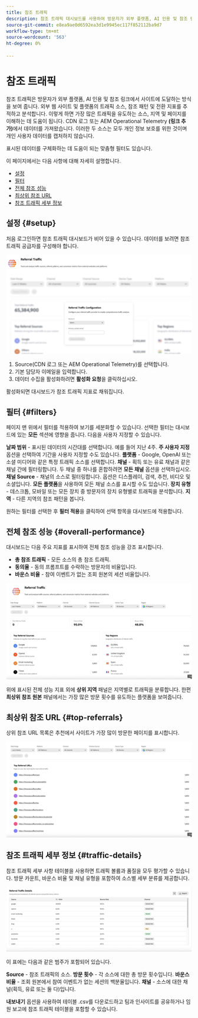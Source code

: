 ```yaml
---
title: 참조 트래픽
description: 참조 트래픽 대시보드를 사용하여 방문자가 외부 플랫폼, AI 인용 및 참조 링크에서 사이트에 도착하는 방법을 알아봅니다.
source-git-commit: e8ea9ae0d6592ea3d1e9945ec117f852112ba9d7
workflow-type: tm+mt
source-wordcount: '563'
ht-degree: 0%

---
```



# 참조 트래픽

참조 트래픽은 방문자가 외부 플랫폼, AI 인용 및 참조 링크에서 사이트에 도달하는 방식을 보여 줍니다. 외부 웹 사이트 및 플랫폼의 트래픽 소스, 참조 패턴 및 전환 지표를 추적하고 분석합니다. 이렇게 하면 가장 많은 트래픽을 유도하는 소스, 지역 및 페이지를 이해하는 데 도움이 됩니다. CDN 로그 또는 AEM Operational Telemetry **(링크 추가)**&#x200B;에서 데이터를 가져왔습니다. 이러한 두 소스는 모두 개인 정보 보호를 위한 것이며 개인 사용자 데이터를 캡처하지 않습니다.

표시된 데이터를 구체화하는 데 도움이 되는 맞춤형 필터도 있습니다.

이 페이지에서는 다음 사항에 대해 자세히 설명합니다.

* [설정](#setup)
* [필터](#filters)
* [전체 참조 성능](#overall-performance)
* [최상위 참조 URL](#top-referrals)
* [참조 트래픽 세부 정보](#traffic-details)

## 설정 {#setup}

처음 로그인하면 참조 트래픽 대시보드가 비어 있을 수 있습니다. 데이터를 보려면 참조 트래픽 공급자를 구성해야 합니다.

![조회 설정](/help/dashboards/assets/referral-setup.png)

1. Source(CDN 로그 또는 AEM Operational Telemetry)를 선택합니다.
2. 기본 담당자 이메일을 입력합니다.
3. 데이터 수집을 활성화하려면 **활성화 요청**&#x200B;을 클릭하십시오.

활성화되면 대시보드가 참조 트래픽 지표로 채워집니다.

## 필터 {#filters}

페이지 맨 위에서 필터를 적용하여 보기를 세분화할 수 있습니다. 선택한 필터는 대시보드에 있는 **모든** 섹션에 영향을 줍니다. 다음을 사용자 지정할 수 있습니다.

**날짜 범위** - 표시된 데이터의 시간대를 선택합니다. 예를 들어 지난 4주. **주 사용자 지정** 옵션을 선택하여 기간을 사용자 지정할 수도 있습니다.
**플랫폼** - Google, OpenAI 또는 소셜 미디어와 같은 특정 트래픽 소스를 선택합니다.
**채널** - 획득 또는 유료 채널과 같은 채널 간에 필터링합니다. 두 채널 중 하나를 혼합하려면 **모든 채널** 옵션을 선택하십시오.
**채널 Source** - 채널의 소스로 필터링합니다. 옵션은 디스플레이, 검색, 추천, 비디오 및 소셜입니다. **모든 플랫폼**&#x200B;을 사용하여 모든 채널 소스를 표시할 수도 있습니다.
**장치 유형** - 데스크톱, 모바일 또는 모든 장치 중 방문자의 장치 유형별로 트래픽을 분석합니다.
**지역** - 다른 지역의 참조 패턴을 봅니다.

원하는 필터를 선택한 후 **필터 적용**&#x200B;을 클릭하여 선택 항목을 대시보드에 적용합니다.

## 전체 참조 성능 {#overall-performance}

대시보드는 다음 주요 지표를 표시하여 전체 참조 성능을 강조 표시합니다.

* **총 참조 트래픽** - 모든 소스의 총 참조 트래픽.
* **동의율** - 동의 프롬프트를 수락하는 방문자의 비율입니다.
* **바운스 비율** - 참여 이벤트가 없는 조회 원본의 세션 비율입니다.

![참조 페이지](/help/dashboards/assets/referral-traffic.png)

위에 표시된 전체 성능 지표 외에 **상위 지역** 패널은 지역별로 트래픽을 분류합니다. 한편 **최상위 참조 원본** 패널에서는 가장 많은 방문 횟수를 유도하는 플랫폼을 보여줍니다.

## 최상위 참조 URL {#top-referrals}

상위 참조 URL 목록은 추천에서 사이트가 가장 많이 방문한 페이지를 표시합니다.

![상위 참조 URL](/help/dashboards/assets/top-url.png)

## 참조 트래픽 세부 정보 {#traffic-details}

참조 트래픽 세부 사항 테이블을 사용하면 트래픽 볼륨과 품질을 모두 평가할 수 있습니다. 방문 카운트, 바운스 비율 및 채널 유형을 포함하여 소스별 세부 분류를 제공합니다.

![참조 트래픽 세부 정보](/help/dashboards/assets/traffic-details.png)

이 표에는 다음과 같은 범주가 포함되어 있습니다.

**Source** - 참조 트래픽의 소스.
**방문 횟수** - 각 소스에 대한 총 방문 횟수입니다.
**바운스 비율** - 조회 원본에서 참여 이벤트가 없는 세션의 백분율입니다.
**채널** - 소스에 대한 채널(획득, 유료 또는 둘 다)입니다.

**내보내기** 옵션을 사용하여 테이블 .csv를 다운로드하고 팀과 인사이트를 공유하거나 임원 보고에 참조 트래픽 테이블을 포함할 수 있습니다.
